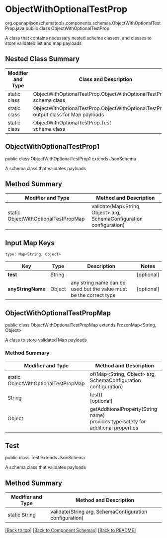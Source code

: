 # ObjectWithOptionalTestProp
org.openapijsonschematools.components.schemas.ObjectWithOptionalTestProp.java
public class ObjectWithOptionalTestProp

A class that contains necessary nested schema classes, and classes to store validated list and map payloads

## Nested Class Summary
| Modifier and Type | Class and Description |
| ----------------- | ---------------------- |
| static class | ObjectWithOptionalTestProp.ObjectWithOptionalTestProp1<br> schema class |
| static class | ObjectWithOptionalTestProp.ObjectWithOptionalTestPropMap<br> output class for Map payloads |
| static class | ObjectWithOptionalTestProp.Test<br> schema class |

## ObjectWithOptionalTestProp1
public class ObjectWithOptionalTestProp1
extends JsonSchema

A schema class that validates payloads

## Method Summary
| Modifier and Type | Method and Description |
| ----------------- | ---------------------- |
| static ObjectWithOptionalTestPropMap | validate(Map<String, Object> arg, SchemaConfiguration configuration) |

## Input Map Keys
```
type: Map<String, Object>
```
Key | Type |  Description | Notes
------------ | ------------- | ------------- | -------------
**test** | String |  | [optional]
**anyStringName** | Object | any string name can be used but the value must be the correct type | [optional]

## ObjectWithOptionalTestPropMap
public class ObjectWithOptionalTestPropMap
extends FrozenMap<String, Object>

A class to store validated Map payloads

### Method Summary
| Modifier and Type | Method and Description |
| ----------------- | ---------------------- |
| static ObjectWithOptionalTestPropMap | of(Map<String, Object> arg, SchemaConfiguration configuration) |
| String | test()<br>[optional] |
| Object | getAdditionalProperty(String name)<br>provides type safety for additional properties |

## Test
public class Test
extends JsonSchema

A schema class that validates payloads

## Method Summary
| Modifier and Type | Method and Description |
| ----------------- | ---------------------- |
| static String | validate(String arg, SchemaConfiguration configuration) |

[[Back to top]](#top) [[Back to Component Schemas]](../../../README.md#Component-Schemas) [[Back to README]](../../../README.md)
